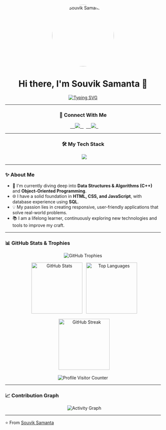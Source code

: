 <div align="center">

  <img src="PASTE_YOUR_PHOTO_URL_HERE" alt="Souvik Samanta" width="200" style="border-radius:50%;"/>
  <br/>

# Hi there, I'm Souvik Samanta 👋

[![Typing SVG](https://readme-typing-svg.demolab.com?font=Fira+Code&size=25&pause=1000&color=F7005F&center=true&vCenter=true&width=500&lines=💻+Web+Developer;🚀+Problem+Solver;🎓+B.Tech+CSE+Student;🌱+Learning+DSA+%26+OOPs)](https://git.io/typing-svg)

---

### 🤝 Connect With Me
<p align="center">
  <a href="https://www.linkedin.com/in/souvik-samanta-660130211/">
    <img src="https://img.shields.io/badge/LinkedIn-0A66C2?style=for-the-badge&logo=linkedin&logoColor=white" />
  </a>
  <a href="mailto:work03.souvik@gmail.com">
    <img src="https://img.shields.io/badge/Email-D14836?style=for-the-badge&logo=gmail&logoColor=white" />
  </a>
</p>

---

### 🛠️ My Tech Stack
<p align="center">
  <img src="https://skillicons.dev/icons?i=cpp,html,css,javascript,mysql,git,github,vscode" />
</p>

</div>

---

### ✨ About Me
- 🌱 I'm currently diving deep into **Data Structures & Algorithms (C++)** and **Object-Oriented Programming**.
- 🌐 I have a solid foundation in **HTML, CSS, and JavaScript**, with database experience using **SQL**.
- 💡 My passion lies in creating responsive, user-friendly applications that solve real-world problems.
- 📚 I am a lifelong learner, continuously exploring new technologies and tools to improve my craft.

---

### 📊 GitHub Stats & Trophies

<p align="center">
  <img src="https://github-profile-trophy.vercel.app/?username=souvik082003&theme=radical&hide_border=true&no-frame=true&row=1&column=7" alt="GitHub Trophies"/>
</p>

<p align="center">
  <img src="https://github-readme-stats.vercel.app/api?username=souvik082003&show_icons=true&theme=radical&hide_border=true" height="165" alt="GitHub Stats"/>
  <img src="https://github-readme-stats.vercel.app/api/top-langs/?username=souvik082003&layout=compact&theme=radical&hide_border=true" height="165" alt="Top Languages"/>
</p>

<p align="center">
  <img src="https://github-readme-streak-stats.herokuapp.com?user=souvik082003&theme=radical&hide_border=true" height="165" alt="GitHub Streak"/>
</p>

<p align="center"> 
  <img src="https://komarev.com/ghpvc/?username=souvik082003&label=Profile%20Visitors&color=ff0055&style=flat" alt="Profile Visitor Counter"/> 
</p>

---

### 📈 Contribution Graph
<p align="center">
  <img src="https://github-readme-activity-graph.vercel.app/graph?username=souvik082003&theme=radical&hide_border=true" alt="Activity Graph"/>
</p>

---

⭐ From [Souvik Samanta](https://github.com/souvik082003)
